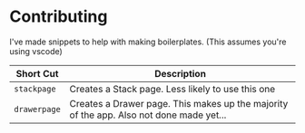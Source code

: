 # Contributing

I've made snippets to help with making boilerplates. (This assumes you're using vscode)

| Short Cut    | Description                                                                             |
| ------------ | --------------------------------------------------------------------------------------- |
| `stackpage`  | Creates a Stack page. Less likely to use this one                                       |
| `drawerpage` | Creates a Drawer page. This makes up the majority of the app. Also not done made yet... |
